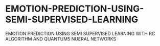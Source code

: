 # EMOTION-PREDICTION-USING-SEMI-SUPERVISED-LEARNING
EMOTION PREDICTION USING SEMI SUPERVISED LEARNING WITH RC ALGORITHM AND QUANTUM5 NUERAL NETWORKS
